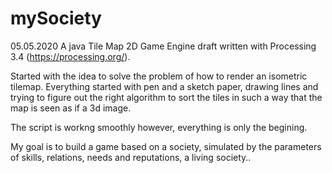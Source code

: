 # mySociety
05.05.2020
A java Tile Map 2D Game Engine draft written with Processing 3.4 (https://processing.org/). 

Started with the idea to solve the problem of how to render an isometric tilemap. Everything started with pen and a sketch paper, drawing lines and trying to figure out the right
algorithm to sort the tiles in such a way that the map is seen as if a 3d image.

The script is workng smoothly however, everything is only the begining.


My goal is to build a game based on a society, simulated by the parameters of skills, relations, needs and reputations, a living society..
